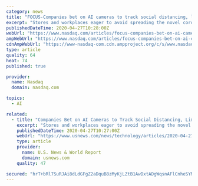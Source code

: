```yaml
---
category: news
title: "FOCUS-Companies bet on AI cameras to track social distancing, limit liability"
excerpt: "Stores and workplaces eager to avoid spreading the novel coronavirus are equipping existing security cameras with artificial intelligence software that can track compliance with health guidelines including social distancing and mask-wearing."
publishedDateTime: 2020-04-27T10:28:00Z
webUrl: "https://www.nasdaq.com/articles/focus-companies-bet-on-ai-cameras-to-track-social-distancing-limit-liability-2020-04-27"
ampWebUrl: "https://www.nasdaq.com/articles/focus-companies-bet-on-ai-cameras-to-track-social-distancing-limit-liability-2020-04-27?amp"
cdnAmpWebUrl: "https://www-nasdaq-com.cdn.ampproject.org/c/s/www.nasdaq.com/articles/focus-companies-bet-on-ai-cameras-to-track-social-distancing-limit-liability-2020-04-27?amp"
type: article
quality: 64
heat: 74
published: true

provider:
  name: Nasdaq
  domain: nasdaq.com

topics:
  - AI

related:
  - title: "Companies Bet on AI Cameras to Track Social Distancing, Limit Liability"
    excerpt: "Stores and workplaces eager to avoid spreading the novel coronavirus are equipping existing security cameras with artificial intelligence software that can track compliance with health guidelines including social distancing and mask-wearing."
    publishedDateTime: 2020-04-27T10:27:00Z
    webUrl: "https://www.usnews.com/news/technology/articles/2020-04-27/companies-bet-on-ai-cameras-to-track-social-distancing-limit-liability"
    type: article
    provider:
      name: U.S. News & World Report
      domain: usnews.com
    quality: 47

secured: "hrT+bRl7SuRJAi8dLdGFgZ2aDquB8zMyKjLZtB1AwDxtADgWqsnAFlCnheSYMcZGKbyGrULmDL8MWIx/Khl3gJq6xURPpZ3MKi9YPe9s7h4O7GNdGxRM0oApuMRRJrMSw/Nk2wAGDsKxudbNZgm5MptxOlU/P44oDtm3aRdytdp3t/m86EbM+MtOJYB8TKFCldM349QsPGHTPZRXQxURFAf90mrYxcWHL+TNk84GwRl3fr3v1JyLndac/P/B1GMg5DxGlDItfY+uBt3ut8r9eN1Y44tns+fzLU9CmbfODRmphgH71gC+IWuAsUw6aWhnCHz0Sqf2V4Es7TtWOHwqUqJHKy3lWH1VYGYaBOERClv+GtMRBVHboapulNUtlxMc2TNA5/uw1GGd2sjLnH1tzswvuK5O5zdYICwGO/VlI2MR+2nW9EKo9ZgK+6pWBH8jknpSXvbCGaxeaKbSM/LVrzPhmY1Jmhe2SQyKVzyUb3U=;gXaIUAAKaBj2IW1AYDfNjQ=="
---
```


